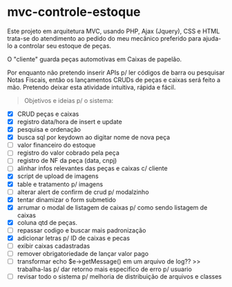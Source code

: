 # mvc-controle-estoque

Este projeto em arquitetura MVC, usando PHP, Ajax (Jquery), CSS e HTML trata-se do atendimento ao pedido do meu mecânico preferido para ajuda-lo a controlar seu estoque de peças.

O "cliente" guarda peças automotivas em Caixas de papelão.

Por enquanto não pretendo inserir APIs p/ ler códigos de barra ou pesquisar Notas Fiscais, então os lançamentos CRUDs de peças e caixas será feito a mão.
Pretendo deixar esta atividade intuitiva, rápida e fácil.

> Objetivos e ideias p/ o sistema:
- [x] CRUD peças e caixas
- [x] registro data/hora de insert e update
- [x] pesquisa e ordenação
- [x] busca sql por keydown ao digitar nome de nova peça
- [ ] valor financeiro do estoque
- [ ] registro do valor cobrado pela peça
- [ ] registro de NF da peça (data, cnpj)
- [ ] alinhar infos relevantes das peças e caixas c/ cliente
- [x] script de upload de imagens
- [x] table e tratamento p/ imagens
- [ ] alterar alert de confirm de crud p/ modalzinho
- [x] tentar dinamizar o form submetido
- [x] arrumar o modal de listagem de caixas p/ como sendo listagem de caixas
- [x] coluna qtd de peças.
- [ ] repassar codigo e buscar mais padronização
- [x] adicionar letras p/ ID de caixas e pecas
- [ ] exibir caixas cadastradas
- [ ] remover obrigatoriedade de lançar valor pago
- [ ] transformar echo $e->getMessage() em um arquivo de log?? >> trabalha-las p/ dar retorno mais especifico de erro p/ usuario
- [ ] revisar todo o sistema p/ melhoria de distribuição de arquivos e classes
